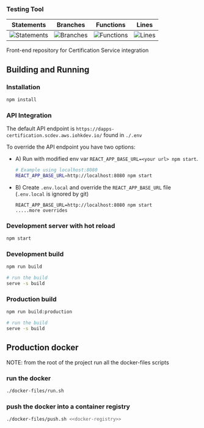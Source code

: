 ### Testing Tool

| Statements                  | Branches                | Functions                 | Lines             |
| --------------------------- | ----------------------- | ------------------------- | ----------------- |
| ![Statements](https://img.shields.io/badge/statements-6.34%25-red.svg?style=flat) | ![Branches](https://img.shields.io/badge/branches-1.39%25-red.svg?style=flat) | ![Functions](https://img.shields.io/badge/functions-4.43%25-red.svg?style=flat) | ![Lines](https://img.shields.io/badge/lines-6.03%25-red.svg?style=flat) |

Front-end repository for Certification Service integration

## Building and Running

### Installation
```sh
npm install
```

### API Integration

The default API endpoint is `https://dapps-certification.scdev.aws.iohkdev.io/` found in `./.env`

To override the API endpoint you have two options:

- A) Run with modified env var `REACT_APP_BASE_URL=<your url> npm start`.

	```sh
	# Example using localhost:8080
	REACT_APP_BASE_URL=http://localhost:8080 npm start
	```

- B) Create `.env.local` and override the `REACT_APP_BASE_URL` file (`.env.local` is ignored by git)

	```
	REACT_APP_BASE_URL=http://localhost:8080 npm start
	.....more overrides

	```

### Development server with hot reload

```sh
npm start
```

### Development build
```sh
npm run build

# run the build
serve -s build
```

### Production build
```sh
npm run build:production

# run the build
serve -s build
```

## Production docker
NOTE: from the root of the project run all the docker-files scripts

### run the docker
```sh
./docker-files/run.sh
```

### push the docker into a container registry

```sh
./docker-files/push.sh <<docker-registry>>
```

